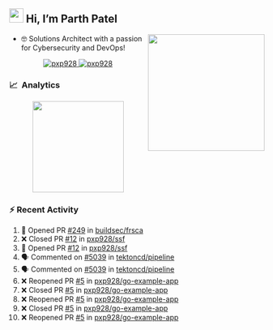 ## <img src="https://github.com/TheDudeThatCode/TheDudeThatCode/blob/master/Assets/Hi.gif" width="28"> Hi, I’m Parth Patel

<img align="right"  src="https://media.giphy.com/media/PRgs2sn03T1xpCSWKe/giphy.gif" width="230">

- :nerd_face: Solutions Architect with a passion for Cybersecurity and DevOps!

<p align="center">
  <a href="https://linkedin.com/in/pxp928" target="blank">
    <img src="https://img.shields.io/badge/linkedin-%230077B5.svg?&style=for-the-badge&logo=linkedin&logoColor=white" alt="pxp928" />
  </a>
  <a href="https://twitter.com/pxp928" target="blank">
    <img src="https://img.shields.io/badge/Twitter-1DA1F2?style=for-the-badge&logo=twitter&logoColor=white" alt="pxp928" />
  </a>
</p>

### 📈 &nbsp;Analytics

<p align="center">
  <a href="https://github.com/pxp928">
    <img height="180em" src="https://github-readme-stats-eight-theta.vercel.app/api?username=pxp928&show_icons=true&theme=radical&include_all_commits=true&count_private=true&line_height=26"/>
  </a>
</p>

### :zap: Recent Activity

<!--START_SECTION:activity-->
1. 💪 Opened PR [#249](https://github.com/buildsec/frsca/pull/249) in [buildsec/frsca](https://github.com/buildsec/frsca)
2. ❌ Closed PR [#12](https://github.com/pxp928/ssf/pull/12) in [pxp928/ssf](https://github.com/pxp928/ssf)
3. 💪 Opened PR [#12](https://github.com/pxp928/ssf/pull/12) in [pxp928/ssf](https://github.com/pxp928/ssf)
4. 🗣 Commented on [#5039](https://github.com/tektoncd/pipeline/issues/5039) in [tektoncd/pipeline](https://github.com/tektoncd/pipeline)
5. 🗣 Commented on [#5039](https://github.com/tektoncd/pipeline/issues/5039) in [tektoncd/pipeline](https://github.com/tektoncd/pipeline)
6. ❌ Reopened PR [#5](https://github.com/pxp928/go-example-app/pull/5) in [pxp928/go-example-app](https://github.com/pxp928/go-example-app)
7. ❌ Closed PR [#5](https://github.com/pxp928/go-example-app/pull/5) in [pxp928/go-example-app](https://github.com/pxp928/go-example-app)
8. ❌ Reopened PR [#5](https://github.com/pxp928/go-example-app/pull/5) in [pxp928/go-example-app](https://github.com/pxp928/go-example-app)
9. ❌ Closed PR [#5](https://github.com/pxp928/go-example-app/pull/5) in [pxp928/go-example-app](https://github.com/pxp928/go-example-app)
10. ❌ Reopened PR [#5](https://github.com/pxp928/go-example-app/pull/5) in [pxp928/go-example-app](https://github.com/pxp928/go-example-app)
<!--END_SECTION:activity-->

<!---
pxp928/pxp928 is a ✨ special ✨ repository because its `README.md` (this file) appears on your GitHub profile.
You can click the Preview link to take a look at your changes.
--->
